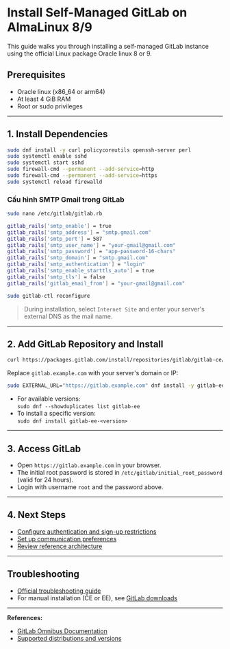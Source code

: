 # Install Self-Managed GitLab on AlmaLinux 8/9

This guide walks you through installing a self-managed GitLab instance using the official Linux package Oracle linux 8 or 9.

## Prerequisites

- Oracle linux (x86_64 or arm64)
- At least 4 GiB RAM
- Root or sudo privileges

---

## 1. Install Dependencies

```bash
sudo dnf install -y curl policycoreutils openssh-server perl
sudo systemctl enable sshd
sudo systemctl start sshd
sudo firewall-cmd --permanent --add-service=http
sudo firewall-cmd --permanent --add-service=https
sudo systemctl reload firewalld
```

### Cấu hình SMTP Gmail trong GitLab

```bash
sudo nano /etc/gitlab/gitlab.rb
```
```bash
gitlab_rails['smtp_enable'] = true
gitlab_rails['smtp_address'] = "smtp.gmail.com"
gitlab_rails['smtp_port'] = 587
gitlab_rails['smtp_user_name'] = "your-gmail@gmail.com"
gitlab_rails['smtp_password'] = "app-password-16-chars"
gitlab_rails['smtp_domain'] = "smtp.gmail.com"
gitlab_rails['smtp_authentication'] = "login"
gitlab_rails['smtp_enable_starttls_auto'] = true
gitlab_rails['smtp_tls'] = false
gitlab_rails['gitlab_email_from'] = "your-gmail@gmail.com"

sudo gitlab-ctl reconfigure
```
> During installation, select `Internet Site` and enter your server's external DNS as the mail name.

---

## 2. Add GitLab Repository and Install

```bash
curl https://packages.gitlab.com/install/repositories/gitlab/gitlab-ce/script.rpm.sh | sudo bash
```

Replace `gitlab.example.com` with your server's domain or IP:

```bash
sudo EXTERNAL_URL="https://gitlab.example.com" dnf install -y gitlab-ee
```
- For available versions:  
    `sudo dnf --showduplicates list gitlab-ee`
- To install a specific version:  
    `sudo dnf install gitlab-ee-<version>`

---

## 3. Access GitLab

- Open `https://gitlab.example.com` in your browser.
- The initial root password is stored in `/etc/gitlab/initial_root_password` (valid for 24 hours).
- Login with username `root` and the password above.

---

## 4. Next Steps

- [Configure authentication and sign-up restrictions](https://docs.gitlab.com/ee/security/)
- [Set up communication preferences](https://about.gitlab.com/company/updates/email-preferences/)
- [Review reference architecture](https://docs.gitlab.com/ee/administration/reference_architectures/)

---

## Troubleshooting

- [Official troubleshooting guide](https://docs.gitlab.com/ee/administration/troubleshooting/)
- For manual installation (CE or EE), see [GitLab downloads](https://about.gitlab.com/install/)

---

**References:**
- [GitLab Omnibus Documentation](https://docs.gitlab.com/omnibus/)
- [Supported distributions and versions](https://docs.gitlab.com/ee/install/requirements.html)
